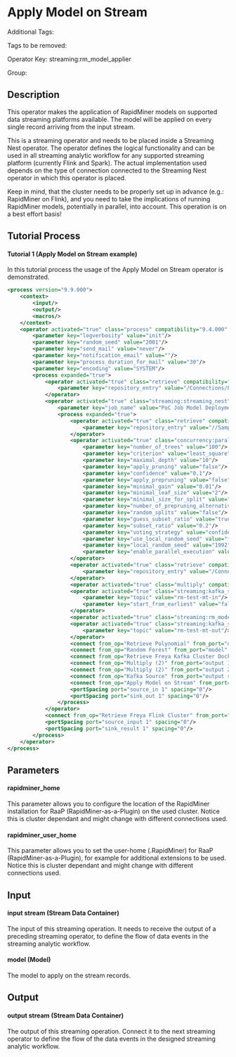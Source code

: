 
# Apply Model on Stream

Additional Tags: 

Tags to be removed:

Operator Key: streaming:rm_model_applier

Group: 

## Description

This operator makes the application of RapidMiner models on supported data streaming platforms available.
The model will be applied on every single record arriving from the input stream.

This is a streaming operator and needs to be placed inside a Streaming Nest operator.
The operator defines the logical functionality and can be used in all streaming analytic workflow for any supported streaming platform (currently Flink and Spark).
The actual implementation used depends on the type of connection connected to the Streaming Nest operator in which this operator is placed.

Keep in mind, that the cluster needs to be properly set up in advance (e.g.: RapidMiner on Flink), and you need to take the implications of running RapidMiner models, potentially in parallel, into account.
This operation is on a best effort basis!

## Tutorial Process

#### Tutorial 1 (Apply Model on Stream example)

In this tutorial process the usage of the Apply Model on Stream operator is demonstrated.

```xml
<process version="9.9.000">
    <context>
        <input/>
        <output/>
        <macros/>
    </context>
    <operator activated="true" class="process" compatibility="9.4.000" expanded="true" name="Process" origin="GENERATED_TUTORIAL">
        <parameter key="logverbosity" value="init"/>
        <parameter key="random_seed" value="2001"/>
        <parameter key="send_mail" value="never"/>
        <parameter key="notification_email" value=""/>
        <parameter key="process_duration_for_mail" value="30"/>
        <parameter key="encoding" value="SYSTEM"/>
        <process expanded="true">
            <operator activated="true" class="retrieve" compatibility="9.9.000" expanded="true" height="68" name="Retrieve Freya Flink Cluster" width="90" x="45" y="34">
                <parameter key="repository_entry" value="/Connections/Freya Flink Cluster"/>
            </operator>
            <operator activated="true" class="streaming:streaming_nest" compatibility="0.4.000-SNAPSHOT" expanded="true" height="82" name="Streaming Nest Flink Spring" width="90" x="179" y="34">
                <parameter key="job_name" value="PoC Job Model Deployment"/>
                <process expanded="true">
                    <operator activated="true" class="retrieve" compatibility="9.9.000" expanded="true" height="68" name="Retrieve Polynomial" width="90" x="45" y="238">
                        <parameter key="repository_entry" value="//Samples/data/Polynomial"/>
                    </operator>
                    <operator activated="true" class="concurrency:parallel_random_forest" compatibility="9.9.000" expanded="true" height="103" name="Random Forest" width="90" x="380" y="238">
                        <parameter key="number_of_trees" value="100"/>
                        <parameter key="criterion" value="least_square"/>
                        <parameter key="maximal_depth" value="10"/>
                        <parameter key="apply_pruning" value="false"/>
                        <parameter key="confidence" value="0.1"/>
                        <parameter key="apply_prepruning" value="false"/>
                        <parameter key="minimal_gain" value="0.01"/>
                        <parameter key="minimal_leaf_size" value="2"/>
                        <parameter key="minimal_size_for_split" value="4"/>
                        <parameter key="number_of_prepruning_alternatives" value="3"/>
                        <parameter key="random_splits" value="false"/>
                        <parameter key="guess_subset_ratio" value="true"/>
                        <parameter key="subset_ratio" value="0.2"/>
                        <parameter key="voting_strategy" value="confidence vote"/>
                        <parameter key="use_local_random_seed" value="false"/>
                        <parameter key="local_random_seed" value="1992"/>
                        <parameter key="enable_parallel_execution" value="true"/>
                    </operator>
                    <operator activated="true" class="retrieve" compatibility="9.9.000" expanded="true" height="68" name="Retrieve Freya Kafka Cluster Docker" width="90" x="45" y="34">
                        <parameter key="repository_entry" value="/Connections/Freya Kafka Cluster Docker"/>
                    </operator>
                    <operator activated="true" class="multiply" compatibility="9.9.000" expanded="true" height="103" name="Multiply (2)" width="90" x="179" y="34"/>
                    <operator activated="true" class="streaming:kafka_source" compatibility="0.4.000-SNAPSHOT" expanded="true" height="68" name="Kafka Source" width="90" x="380" y="136">
                        <parameter key="topic" value="rm-test-mt-in"/>
                        <parameter key="start_from_earliest" value="false"/>
                    </operator>
                    <operator activated="true" class="streaming:rm_model_applier" compatibility="0.4.000-SNAPSHOT" expanded="true" height="82" name="Apply Model on Stream" width="90" x="581" y="136"/>
                    <operator activated="true" class="streaming:kafka_sink" compatibility="0.4.000-SNAPSHOT" expanded="true" height="82" name="Kafka Sink" width="90" x="782" y="34">
                        <parameter key="topic" value="rm-test-mt-out"/>
                    </operator>
                    <connect from_op="Retrieve Polynomial" from_port="output" to_op="Random Forest" to_port="training set"/>
                    <connect from_op="Random Forest" from_port="model" to_op="Apply Model on Stream" to_port="model"/>
                    <connect from_op="Retrieve Freya Kafka Cluster Docker" from_port="output" to_op="Multiply (2)" to_port="input"/>
                    <connect from_op="Multiply (2)" from_port="output 1" to_op="Kafka Sink" to_port="connection"/>
                    <connect from_op="Multiply (2)" from_port="output 2" to_op="Kafka Source" to_port="connection"/>
                    <connect from_op="Kafka Source" from_port="output stream" to_op="Apply Model on Stream" to_port="input stream"/>
                    <connect from_op="Apply Model on Stream" from_port="output stream" to_op="Kafka Sink" to_port="input stream"/>
                    <portSpacing port="source_in 1" spacing="0"/>
                    <portSpacing port="sink_out 1" spacing="0"/>
                </process>
            </operator>
            <connect from_op="Retrieve Freya Flink Cluster" from_port="output" to_op="Streaming Nest Flink Spring" to_port="connection"/>
            <portSpacing port="source_input 1" spacing="0"/>
            <portSpacing port="sink_result 1" spacing="0"/>
        </process>
    </operator>
</process>
```

## Parameters

#### rapidminer_home

This parameter allows you to configure the location of the RapidMiner installation for RaaP
(RapidMiner-as-a-Plugin) on the used cluster.
Notice this is cluster dependant and might change with different connections used.

#### rapidminer_user_home

This parameter allows you to set the user-home (.RapidMiner) for RaaP (RapidMiner-as-a-Plugin), for
example for additional extensions to be used.
Notice this is cluster dependant and might change with different connections used.

## Input

#### input stream (Stream Data Container)

The input of this streaming operation.
It needs to receive the output of a preceding streaming operator, to define the flow of data events in the streaming analytic workflow.

#### model (Model)

The model to apply on the stream records.

## Output

#### output stream (Stream Data Container)

The output of this streaming operation.
Connect it to the next streaming operator to define the flow of the data events in the designed streaming analytic workflow.
